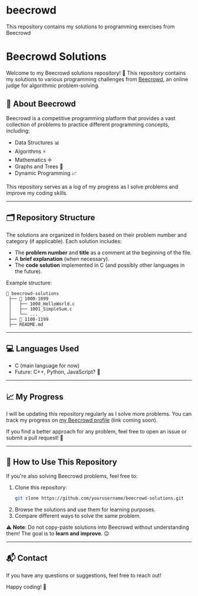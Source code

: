 # beecrowd
This repository contains my solutions to programming exercises from Beecrowd 
# Beecrowd Solutions

Welcome to my Beecrowd solutions repository! 🚀 This repository contains my solutions to various programming challenges from [Beecrowd](https://www.beecrowd.com.br/), an online judge for algorithmic problem-solving.

## 📌 About Beecrowd
Beecrowd is a competitive programming platform that provides a vast collection of problems to practice different programming concepts, including:
- Data Structures 📊
- Algorithms ⚡
- Mathematics ➗
- Graphs and Trees 🌲
- Dynamic Programming 📈

This repository serves as a log of my progress as I solve problems and improve my coding skills.

---

## 🗂 Repository Structure
The solutions are organized in folders based on their problem number and category (if applicable). Each solution includes:
- The **problem number** and **title** as a comment at the beginning of the file.
- A **brief explanation** (when necessary).
- The **code solution** implemented in C (and possibly other languages in the future).

Example structure:
```
📂 beecrowd-solutions
 ├── 📁 1000-1099
 │   ├── 1000_HelloWorld.c
 │   ├── 1001_SimpleSum.c
 │   └── ...
 ├── 📁 1100-1199
 ├── README.md
```

---

## 💻 Languages Used
- C (main language for now)
- Future: C++, Python, JavaScript? 🤔

---

## 📈 My Progress
I will be updating this repository regularly as I solve more problems. You can track my progress on [my Beecrowd profile](#) (link coming soon).

If you find a better approach for any problem, feel free to open an issue or submit a pull request! 🚀

---

## 🚀 How to Use This Repository
If you're also solving Beecrowd problems, feel free to:
1. Clone this repository:
   ```bash
   git clone https://github.com/yourusername/beecrowd-solutions.git
   ```
2. Browse the solutions and use them for learning purposes.
3. Compare different ways to solve the same problem.

⚠ **Note**: Do not copy-paste solutions into Beecrowd without understanding them! The goal is to **learn and improve**. 😉

---

## 📬 Contact
If you have any questions or suggestions, feel free to reach out!

Happy coding! 🚀


